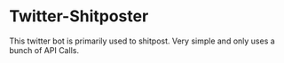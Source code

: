 # Twitter-Shitposter
This twitter bot is primarily used to shitpost. Very simple and only uses a bunch of API Calls.
